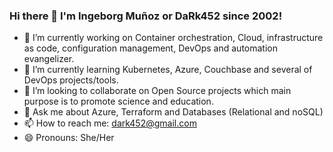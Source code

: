 ### Hi there 👋 I'm Ingeborg Muñoz or DaRk452 since 2002!

<!--
**dark452/dark452** is a ✨ _special_ ✨ repository because its `README.md` (this file) appears on your GitHub profile.

Here are some ideas to get you started:
-->
- 🔭 I’m currently working on Container orchestration, Cloud, infrastructure as code, configuration management, DevOps and automation evangelizer.
- 🌱 I’m currently learning Kubernetes, Azure, Couchbase and several of DevOps projects/tools.
- 👯 I’m looking to collaborate on Open Source projects which main purpose is to promote science and education.
- 💬 Ask me about Azure, Terraform and Databases (Relational and noSQL)
- 📫 How to reach me: dark452@gmail.com
- 😄 Pronouns: She/Her
